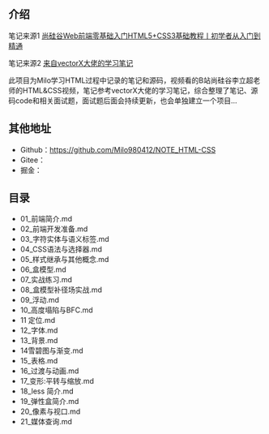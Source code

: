 ## 介绍

笔记来源1 [尚硅谷Web前端零基础入门HTML5+CSS3基础教程丨初学者从入门到精通](https://www.bilibili.com/video/BV1XJ411X7Ud?spm_id_from=333.337.search-card.all.click)

笔记来源2 [来自vectorX大佬的学习笔记](https://www.yuque.com/u21195183/hfcamg)

此项目为Milo学习HTML过程中记录的笔记和源码，视频看的B站尚硅谷李立超老师的HTML&CSS视频，笔记参考vectorX大佬的学习笔记，综合整理了笔记、源码code和相关面试题，面试题后面会持续更新，也会单独建立一个项目...

## 其他地址

- Github：https://github.com/Milo980412/NOTE_HTML-CSS
- Gitee：
- 掘金：

## 目录

- 01_前端简介.md
- 02_前端开发准备.md
- 03_字符实体与语义标签.md
- 04_CSS语法与选择器.md
- 05_样式继承与其他概念.md
- 06_盒模型.md
- 07_实战练习.md
- 08_盒模型补径场实战.md
- 09_浮动.md
- 10_高度塌陷与BFC.md
- 11 定位.md
- 12_字体.md
- 13_背景.md
- 14雪碧图与渐变.md
- 15_表格.md
- 16_过渡与动画.md
- 17_变形:平转与缩放.md
- 18_less 简介.md
- 19_弹性盒简介.md
- 20_像素与视口.md
- 21_媒体查询.md